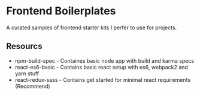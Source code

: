 # Frontend Boilerplates

A curated samples of frontend starter kits I perfer to use for projects.

## Resourcs

- npm-build-spec - Containes basic node app with build and karma specs
- react-es6-basic - Contains basic react setup with es6, webpack2 and yarn stuff
- react-redux-sass - Contains get started for minimal react requirements (Recommend)